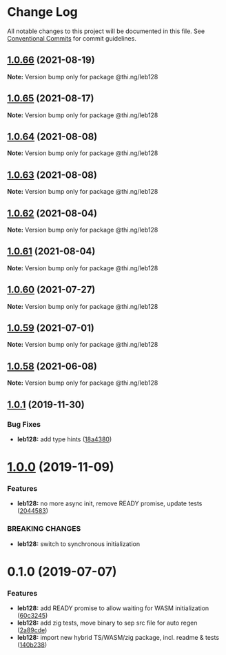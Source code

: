 # Change Log

All notable changes to this project will be documented in this file.
See [Conventional Commits](https://conventionalcommits.org) for commit guidelines.

## [1.0.66](https://github.com/thi-ng/umbrella/compare/@thi.ng/leb128@1.0.65...@thi.ng/leb128@1.0.66) (2021-08-19)

**Note:** Version bump only for package @thi.ng/leb128





## [1.0.65](https://github.com/thi-ng/umbrella/compare/@thi.ng/leb128@1.0.64...@thi.ng/leb128@1.0.65) (2021-08-17)

**Note:** Version bump only for package @thi.ng/leb128





## [1.0.64](https://github.com/thi-ng/umbrella/compare/@thi.ng/leb128@1.0.63...@thi.ng/leb128@1.0.64) (2021-08-08)

**Note:** Version bump only for package @thi.ng/leb128





## [1.0.63](https://github.com/thi-ng/umbrella/compare/@thi.ng/leb128@1.0.62...@thi.ng/leb128@1.0.63) (2021-08-08)

**Note:** Version bump only for package @thi.ng/leb128





## [1.0.62](https://github.com/thi-ng/umbrella/compare/@thi.ng/leb128@1.0.61...@thi.ng/leb128@1.0.62) (2021-08-04)

**Note:** Version bump only for package @thi.ng/leb128





## [1.0.61](https://github.com/thi-ng/umbrella/compare/@thi.ng/leb128@1.0.60...@thi.ng/leb128@1.0.61) (2021-08-04)

**Note:** Version bump only for package @thi.ng/leb128





## [1.0.60](https://github.com/thi-ng/umbrella/compare/@thi.ng/leb128@1.0.59...@thi.ng/leb128@1.0.60) (2021-07-27)

**Note:** Version bump only for package @thi.ng/leb128





## [1.0.59](https://github.com/thi-ng/umbrella/compare/@thi.ng/leb128@1.0.58...@thi.ng/leb128@1.0.59) (2021-07-01)

**Note:** Version bump only for package @thi.ng/leb128





## [1.0.58](https://github.com/thi-ng/umbrella/compare/@thi.ng/leb128@1.0.57...@thi.ng/leb128@1.0.58) (2021-06-08)

**Note:** Version bump only for package @thi.ng/leb128





## [1.0.1](https://github.com/thi-ng/umbrella/compare/@thi.ng/leb128@1.0.0...@thi.ng/leb128@1.0.1) (2019-11-30)

### Bug Fixes

* **leb128:** add type hints ([18a4380](https://github.com/thi-ng/umbrella/commit/18a4380336604f4a8fc890296d5c9dce5d9c0cd2))

# [1.0.0](https://github.com/thi-ng/umbrella/compare/@thi.ng/leb128@0.1.5...@thi.ng/leb128@1.0.0) (2019-11-09)

### Features

* **leb128:** no more async init, remove READY promise, update tests ([2044583](https://github.com/thi-ng/umbrella/commit/20445837f5af1891703e1c51fe8db56e69f11c86))

### BREAKING CHANGES

* **leb128:** switch to synchronous initialization

# 0.1.0 (2019-07-07)

### Features

* **leb128:** add READY promise to allow waiting for WASM initialization ([60c3245](https://github.com/thi-ng/umbrella/commit/60c3245))
* **leb128:** add zig tests, move binary to sep src file for auto regen ([2a89cde](https://github.com/thi-ng/umbrella/commit/2a89cde))
* **leb128:** import new hybrid TS/WASM/zig package, incl. readme & tests ([140b238](https://github.com/thi-ng/umbrella/commit/140b238))
